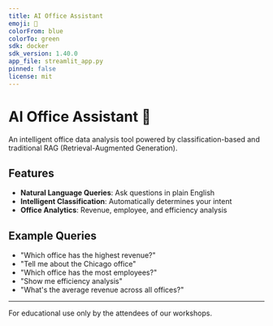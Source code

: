 ```yaml
---
title: AI Office Assistant
emoji: 🏢
colorFrom: blue
colorTo: green
sdk: docker
sdk_version: 1.40.0
app_file: streamlit_app.py
pinned: false
license: mit
---
```

   # AI Office Assistant 🏢

   An intelligent office data analysis tool powered by classification-based and traditional RAG (Retrieval-Augmented Generation).

   ## Features

   - **Natural Language Queries**: Ask questions in plain English
   - **Intelligent Classification**: Automatically determines your intent
   - **Office Analytics**: Revenue, employee, and efficiency analysis

   ## Example Queries

   - "Which office has the highest revenue?"
   - "Tell me about the Chicago office"
   - "Which office has the most employees?"
   - "Show me efficiency analysis"
   - "What's the average revenue across all offices?"
---

For educational use only by the attendees of our workshops.
